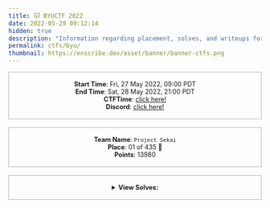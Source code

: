 ```yaml
---
title: 🐱 BYUCTF 2022
date: 2022-05-29 09:12:14
hidden: true
description: "Information regarding placement, solves, and writeups for BYUCTF 2022."
permalink: ctfs/byu/
thumbnail: https://enscribe.dev/asset/banner/banner-ctfs.png
---
```


<style>
    .box {
        border: 1px solid rgba(100, 100, 100, .5);
        padding: 1rem;
        font-size: 90%;
        text-align: center;
        margin-bottom: 1rem;
    }

    .flex-container {
        display: flex;
        flex-wrap: nowrap;
        justify-content: center;
    }
</style>

<div class="box">
    <b>Start Time</b>: Fri, 27 May 2022, 09:00 PDT<br>
    <b>End Time</b>: Sat, 28 May 2022, 21:00 PDT<br>
    <b>CTFTime</b>: <a href="https://ctftime.org/event/1660/">click here!</a><br>
    <b>Discord</b>: <a href="https://discord.gg/dDtxzwX5Qc">click here!</a><br>
</div>

<div class="box">
    <b>Team Name</b>: <code>Project Sekai</code><br>
    <b>Place</b>: 01 of 435 🥇<br>
    <b>Points</b>: 13980<br>
</div>

<div class="box">
    <details>
        <summary><b>View Solves:</b></summary>
        <br>

| Challenge                           | Category  | Value | Time                  | Writeup |
|-------------------------------------|-----------|-------|-----------------------|---------|
|⠀| | | | |
| Shifting Mindset                    | crypto    | 50    | May 27th, 9:56:36 AM  |         |
| Truth and Falsehood                 | crypto    | 432   | May 27th, 11:37:10 AM |         |
| The Most Worthy Distinction of Pain | crypto    | 465   | May 27th, 3:30:15 PM  |         |
| XQR                                 | crypto    | 490   | May 27th, 5:22:59 PM  |         |
| Shouty 2                            | crypto    | 493   | May 27th, 9:21:16 PM  |         |
| Take Me Out to the Ball Game        | crypto    | 498   | May 28th, 11:46:57 AM |         |
| Too Many Times                      | crypto    | 498   | May 28th, 5:03:17 PM  |         |
| Kendrick Lamar                      | crypto    | 500   | May 27th, 11:17:02 PM |         |
| Alpine 1                            | forensics | 50    | May 27th, 9:39:42 AM  |         |
| Alpine 2                            | forensics | 50    | May 27th, 12:25:12 PM |         |
| Alpine 3                            | forensics | 50    | May 27th, 9:56:47 AM  |         |
| Qool Raster                         | forensics | 94    | May 27th, 10:33:28 AM |         |
| Sticky Key                          | forensics | 304   | May 27th, 12:50:22 PM |         |
| Banana Smoothie                     | forensics | 349   | May 27th, 5:39:58 PM  |         |
| Treasure Scanner                    | forensics | 401   | May 27th, 1:03:01 PM  |         |
| The Villain                         | forensics | 454   | May 27th, 11:03:36 PM |         |
| Blue 3                              | forensics | 482   | May 28th, 10:54:13 AM |         |
| 緑                                   | forensics | 486   | May 27th, 1:45:10 PM  |         |
| Beans Beans Beans                   | forensics | 500   | May 28th, 2:36:26 PM  |         |
| Sanity Check                        | misc      | 50    | May 27th, 9:09:51 AM  |         |
| Reconstruct                         | misc      | 183   | May 27th, 1:51:05 PM  |         |
| Makes                               | misc      | 267   | May 27th, 6:13:39 PM  |         |
| Feedback Survey                     | misc      | 275   | May 28th, 4:09:28 PM  |         |
| Probably                            | misc      | 338   | May 27th, 11:32:45 AM |         |
| Chad "The Jaw" Bronson              | misc      | 492   | May 28th, 12:00:47 AM |         |
| I don't dream about noodles, dad.   | osint     | 100   | May 27th, 9:42:20 AM  |[click here!](https://enscribe.dev/ctfs/byu/osint/osint-compilation/)|
| Oh The Vanity                       | osint     | 100   | May 27th, 10:21:10 AM |[click here!](https://enscribe.dev/ctfs/byu/osint/osint-compilation/)|
| B0uld3r1ng                          | osint     | 416   | May 27th, 11:05:14 PM |[click here!](https://enscribe.dev/ctfs/byu/osint/osint-compilation/)|
| Squatter's Rights                   | osint     | 489   | May 27th, 3:48:08 PM  |[click here!](https://enscribe.dev/ctfs/byu/osint/osint-compilation/)|
| Okta? More like OhNah               | osint     | 490   | May 28th, 1:10:01 AM  |[click here!](https://enscribe.dev/ctfs/byu/osint/osint-compilation/)|
| Murder Mystery                      | osint     | 499   | May 28th, 2:02:28 AM  |[click here!](https://enscribe.dev/ctfs/byu/osint/osint-compilation/)|
| 43                                  | osint     | 500   | May 28th, 11:07:54 AM |[click here!](https://enscribe.dev/ctfs/byu/osint/osint-compilation/)|
| Buckeye Billy Birthday              | osint     | 500   | May 28th, 12:59:33 AM |[click here!](https://enscribe.dev/ctfs/byu/osint/osint-compilation/)|
| Buckeye Billy Blabbin'              | osint     | 500   | May 28th, 1:28:55 PM  |[click here!](https://enscribe.dev/ctfs/byu/osint/osint-compilation/)|
| Basic Rev                           | re        | 50    | May 27th, 9:22:13 AM  |         |
| Fun Fact                            | re        | 50    | May 27th, 9:33:09 AM  |         |
| Windows XP                          | re        | 50    | May 27th, 10:01:40 AM |         |
| Chicken                             | re        | 439   | May 27th, 2:24:20 PM  |         |
| Fetaverse                           | web       | 50    | May 27th, 11:42:09 AM |         |
| Social Media                        | web       | 241   | May 27th, 9:52:34 AM  |         |
| Wordle                              | web       | 359   | May 27th, 4:23:38 PM  |         |
| Black                               | web       | 436   | May 27th, 7:26:12 PM  |         |
| Grafana                             | web       | 460   | May 27th, 4:38:11 PM  |         |

</details>
</div>
